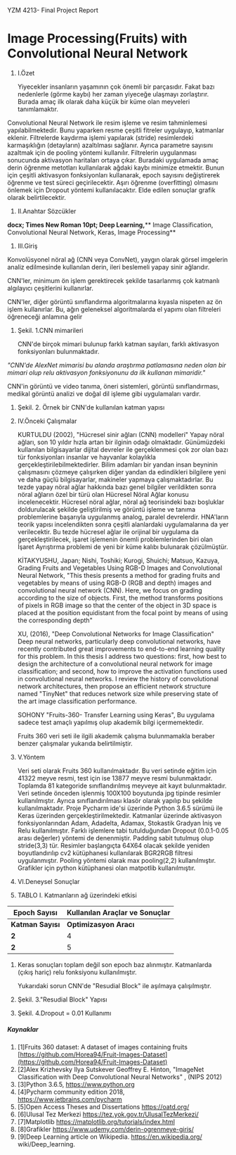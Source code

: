 YZM 4213- Final Project Report

# Image Processing(Fruits) with Convolutional Neural Network


1. I.Özet

     Yiyecekler insanların yaşamının çok önemli bir parçasıdır. Fakat bazı nedenlerle (görme kaybı) her zaman yiyeceğe ulaşmayı zorlaştırır. Burada amaç ilk olarak daha küçük bir küme olan meyveleri tanımlamaktır.

Convolutional Neural Network ile resim işleme ve resim tahminlemesi yapılabilmektedir. Bunu yaparken resme çeşitli fitreler uygulayıp, katmanlar eklenir. Filtrelerde kaydırma işlemi yapılarak (stride) resimlerdeki karmaşıklığın (detayların) azaltılması sağlanır. Ayrıca parametre sayısını azaltmak için de pooling yöntemi kullanılır. Filtrelerin uygulanması sonucunda aktivasyon haritaları ortaya çıkar. Buradaki uygulamada amaç derin öğrenme metotları kullanılarak ağdaki kaybı minimize etmektir. Bunun için çeşitli aktivasyon fonksiyonları kullanarak, epoch sayısını değiştirerek öğrenme ve test süreci geçirilecektir. Aşırı öğrenme (overfitting) olmasını önlemek için Dropout yöntemi kullanılacaktır. Elde edilen sonuçlar grafik olarak belirtilecektir.

1. II.Anahtar Sözcükler

**docx; Times New Roman 10pt; Deep Learning,**** Image Classification, Convolutional Neural Network, Keras, Image Processing**

1. III.Giriş

Konvolüsyonel nöral ağ (CNN veya ConvNet), yaygın olarak görsel imgelerin analiz edilmesinde kullanılan derin, ileri beslemeli yapay sinir ağlarıdır.

CNN&#39;ler, minimum ön işlem gerektirecek şekilde tasarlanmış çok katmanlı algılayıcı çeşitlerini kullanırlar.

CNN&#39;ler, diğer görüntü sınıflandırma algoritmalarına kıyasla nispeten az ön işlem kullanırlar. Bu, ağın geleneksel algoritmalarda el yapımı olan filtreleri öğreneceği anlamına gelir



1. Şekil. 1.CNN mimarileri

     CNN&#39;de birçok mimari bulunup farklı katman sayıları, farklı aktivasyon fonksiyonları bulunmaktadır.

_&quot;CNN&#39;de AlexNet mimarisi bu alanda araştırma patlamasına neden olan bir mimari olup relu aktivasyon fonksiyonunu da ilk kullanan mimaridir.&quot;_

CNN&#39;in görüntü ve video tanıma, öneri sistemleri, görüntü sınıflandırması, medikal görüntü analizi ve doğal dil işleme gibi uygulamaları vardır.

1. Şekil. 2. Örnek bir CNN&#39;de kullanılan katman yapısı

1. IV.Önceki Çalışmalar

     KURTULDU (2002), &quot;Hücresel sinir ağları (CNN) modelleri&quot; Yapay nöral ağları, son 10 yıldır hızla artan bir ilginin odağı olmaktadır. Günümüzdeki kullanılan bilgisayarlar dijital devreler ile gerçeklenmesi çok zor olan bazı tür fonksiyonları insanlar ve hayvanlar kolaylıkla gerçekleştirilebilmektedirler. Bilim adamları bir yandan insan beyninin çalışmasını çözmeye çalışırken diğer yandan da edindikleri bilgilere yeni ve daha güçlü bilgisayarlar, makineler yapmaya çalışmaktadırlar. Bu tezde yapay nöral ağlar hakkında bazı genel bilgiler verildikten sonra nöral ağların özel bir türü olan Hücresel Nöral Ağlar konusu incelenecektir. Hücresel nöral ağlar, nöral ağ teorisindeki bazı boşluklar doldurulacak şekilde geliştirilmiş ve görüntü işleme ve tanıma problemlerine başarıyla uygulanmış analog, paralel devrelerdir. HNA&#39;ların teorik yapısı incelendikten sonra çeşitli alanlardaki uygulamalarına da yer verilecektir. Bu tezde hücresel ağlar ile orijinal bir uygulama da gerçekleştirilecek, işaret işlemenin önemli problemlerinden biri olan İşaret Ayrıştırma problemi de yeni bir küme kalıbı bulunarak çözülmüştür.

     KİTAKYUSHU, Japan; Nishi, Toshiki; Kurogi, Shuichi; Matsuo, Kazuya, Grading Fruits and Vegetables Using RGB-D Images and Convolutional Neural Network, &quot;This thesis presents a method for grading fruits and vegetables by means of using RGB-D (RGB and depth) images and convolutional neural network (CNN). Here, we focus on grading according to the size of objects. First, the method transforms positions of pixels in RGB image so that the center of the object in 3D space is placed at the position equidistant from the focal point by means of using the corresponding depth&quot;

     XU, (2016), &quot;Deep Convolutional Networks for Image Classification&quot; Deep neural networks, particularly deep convolutional networks, have recently contributed great improvements to end-to-end learning quality for this problem. In this thesis I address two questions: first, how best to design the architecture of a convolutional neural network for image classification; and second, how to improve the activation functions used in convolutional neural networks. I review the history of convolutional network architectures, then propose an efficient network structure named &quot;TinyNet&quot; that reduces network size while preserving state of the art image classification performance.

     SOHONY &quot;Fruits-360- Transfer Learning using Keras&quot;, Bu uygulama sadece test amaçlı yapılmış olup akademik bilgi içermemektedir.

     Fruits 360 veri seti ile ilgili akademik çalışma bulunmamakla beraber benzer çalışmalar yukarıda belirtilmiştir.

1. V.Yöntem

     Veri seti olarak Fruits 360 kullanılmaktadır. Bu veri setinde eğitim için 41322 meyve resmi, test için ise 13877 meyve resmi bulunmaktadır. Toplamda 81 kategoride sınıflandırılmış meyveye ait kayıt bulunmaktadır. Veri setinde önceden işlenmiş 100X100 boyutunda jpg tipinde resimler kullanılmıştır. Ayrıca sınıflandırılması klasör olarak yapılıp bu şekilde kullanılmaktadır. Proje Pycharm ide&#39;si üzerinde Python 3.6.5 sürümü ile Keras üzerinden gerçekleştirilmektedir. Katmanlar üzerinde aktivasyon fonksiyonlarından Adam, Adadelta, Adamax, Stokastik Gradyan İniş ve Relu kullanılmıştır. Farklı işlemlere tabi tutulduğundan Dropout (0.0.1-0.05 arası değerler) yöntemi de denenmiştir. Padding sabit tutulmuş olup stride(3,3) tür. Resimler başlangıçta 64X64 olacak şekilde yeniden boyutlandırılıp cv2 kütüphanesi kullanılarak BGR2RGB filtresi uygulanmıştır. Pooling yöntemi olarak max pooling(2,2) kullanılmıştır. Grafikler için python kütüphanesi olan matpotlib kullanılmıştır.

1. VI.Deneysel Sonuçlar

1. TABLO I. Katmanların ağ üzerindeki etkisi

| **Epoch Sayısı** | **Kullanılan Araçlar ve Sonuçlar** |
| --- | --- |
| **Katman Sayısı** | **Optimizasyon Aracı** | **Loss** | **Accuracy** |
| **2** | 4 | Adadelta | 0.1159 | 0.9681 |
| **2** | 5 | Adadelta | 0.4002 | 0.8726 |

1. Keras sonuçları toplam değil son epoch baz alınmıştır. Katmanlarda (çıkış hariç) relu fonksiyonu kullanılmıştır.

     Yukarıdaki sorun CNN&#39;de &quot;Resudial Block&quot; ile aşılmaya çalışılmıştır.

1. Şekil. 3.&quot;Resudial Block&quot; Yapısı

1. Şekil. 4.Dropout = 0.01 Kullanımı

##### Kaynaklar

1. [1]Fruits 360 dataset: A dataset of images containing fruits [https://github.com/Horea94/Fruit-Images-Dataset](https://github.com/Horea94/Fruit-Images-Dataset)
2. [2]Alex Krizhevsky Ilya Sutskever Geoffrey E. Hinton, &quot;ImageNet Classification with Deep Convolutional Neural Networks&quot; , (NIPS 2012)
3. [3]Python 3.6.5, https://www.python.org
4. [4]Pycharm community edition 2018, https://www.jetbrains.com/pycharm
5. [5]Open Access Theses and Dissertations https://oatd.org/
6. [6]Ulusal Tez Merkezi https://tez.yok.gov.tr/UlusalTezMerkezi/
7. [7]Matplotlib https://matplotlib.org/tutorials/index.html
8. [8]Grafikler https://www.udemy.com/derin-ogrenmeye-giris/
9. [9]Deep Learning article on Wikipedia. https://en.wikipedia.org/ wiki/Deep\_learning.
